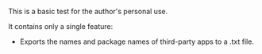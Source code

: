 This is a basic test for the author's personal use.

It contains only a single feature:
* Exports the names and package names of third-party apps to a .txt file.
